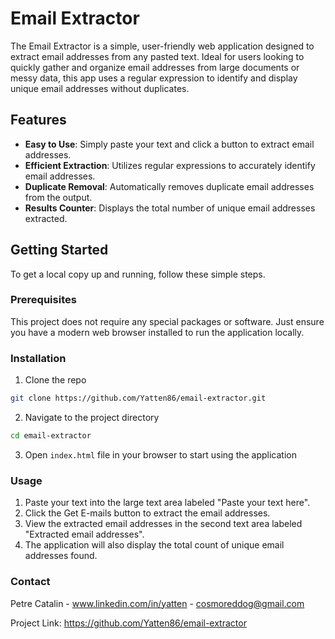 # Email Extractor

The Email Extractor is a simple, user-friendly web application designed to extract email addresses from any pasted text. Ideal for users looking to quickly gather and organize email addresses from large documents or messy data, this app uses a regular expression to identify and display unique email addresses without duplicates.

## Features

- **Easy to Use**: Simply paste your text and click a button to extract email addresses.
- **Efficient Extraction**: Utilizes regular expressions to accurately identify email addresses.
- **Duplicate Removal**: Automatically removes duplicate email addresses from the output.
- **Results Counter**: Displays the total number of unique email addresses extracted.

## Getting Started

To get a local copy up and running, follow these simple steps.

### Prerequisites

This project does not require any special packages or software. Just ensure you have a modern web browser installed to run the application locally.

### Installation

1. Clone the repo

```sh
git clone https://github.com/Yatten86/email-extractor.git
```
2. Navigate to the project directory
```sh
cd email-extractor
```
3. Open `index.html` file in your browser to start using the application

### Usage

1. Paste your text into the large text area labeled "Paste your text here".
2. Click the Get E-mails button to extract the email addresses.
3. View the extracted email addresses in the second text area labeled "Extracted email addresses".
4. The application will also display the total count of unique email addresses found.

### Contact
Petre Catalin - www.linkedin.com/in/yatten - cosmoreddog@gmail.com

Project Link: https://github.com/Yatten86/email-extractor

